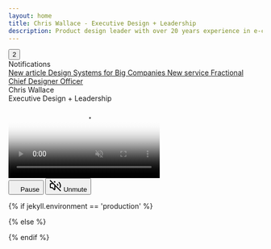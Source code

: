 ```yaml
---
layout: home
title: Chris Wallace - Executive Design + Leadership
description: Product design leader with over 20 years experience in e-commerce, digital publishing, interactive media, and web3. Currently searching for my next long-term role.
---
```


<div class="notifications--button">
  <button id="notifs" class="notifications--button-inner">2</button>
</div>

<div id="notificationsOverlay" class="notifications--overlay hidden"></div>

<div class="notifications hidden opacity-0 -translate-y-2">
  <div class="notifications--notification-title">Notifications</div>
  <a class="notifications--notification-item article" href="/articles/the-design-systems-guide-for-big-companies">
    <span class="notifications--notification-overline">New article</span> 
    <span>Design Systems for Big Companies</span>
  </a>
  <a class="notifications--notification-item portfolio" href="/design-services">
    <span class="notifications--notification-overline">New service</span> 
    <span>Fractional Chief Designer Officer</span>
  </a>
</div>

<div class="content-preloader flex flex-col gap-4">
  <div class="logo-container">
    <div class="gradient-rect"></div>
  </div>
</div>

<div class="flex flex-col md:flex-row h-screen w-screen justify-center md:justify-between items-between md:items-center gap-6 z-0 p-4 lg:p-8">
  <div class="animated-headline">
    <div class="text-container">
      <div class="text-paragraph backwards text-2xl" data-splitting>Chris Wallace</div>
      <div class="text-paragraph forwards text-gray-950 dark:text-white text-4xl" data-splitting>Executive Design + Leadership</div>
    </div>
  </div>
  <div>
    <div class="video-container">
      <video id="backgroundVideo" class="homepage-video" poster="https://ik.imagekit.io/UltraDAO/chriswallace.net/portfolio-poster.png" autoplay muted loop playsinline disablePictureInPicture controlsList="nodownload nofullscreen noremoteplayback">
          <source src="https://ik.imagekit.io/UltraDAO/chriswallace.net/portfolio-video.mp4" type="video/mp4">
          Your browser does not support HTML5 video.
      </video>
      <div class="portfolio__controls invisible">
        <button id="playButton" class="portfolio__play-button" onclick="togglePlay()" aria-label="Pause video">
            <svg id="playIcon" width="12" height="20" viewBox="0 0 16 24" fill="none" xmlns="http://www.w3.org/2000/svg">
                <path d="M0 1C0 0.447716 0.447715 0 1 0H5C5.55228 0 6 0.447715 6 1V23C6 23.5523 5.55228 24 5 24H1C0.447715 24 0 23.5523 0 23V1Z" class="fill-current"/>
                <path d="M10 1C10 0.447716 10.4477 0 11 0H15C15.5523 0 16 0.447715 16 1V23C16 23.5523 15.5523 24 15 24H11C10.4477 24 10 23.5523 10 23V1Z" class="fill-current"/>
            </svg>
            <span id="buttonText" class="sr-only">Pause</span>
        </button>
        <button id="muteButton" class="portfolio__play-button" onclick="toggleMute()" aria-label="Unmute video">
            <svg id="muteIcon" width="24" height="24" viewBox="0 0 24 24" fill="none" stroke="currentColor" stroke-width="2" stroke-linecap="round" stroke-linejoin="round">
                <path d="M16 9a5 5 0 0 1 .95 2.293"/>
                <path d="M19.364 5.636a9 9 0 0 1 1.889 9.96"/>
                <path d="m2 2 20 20"/>
                <path d="m7 7-.587.587A1.4 1.4 0 0 1 5.416 8H3a1 1 0 0 0-1 1v6a1 1 0 0 0 1 1h2.416a1.4 1.4 0 0 1 .997.413l3.383 3.384A.705.705 0 0 0 11 19.298V11"/>
                <path d="M9.828 4.172A.686.686 0 0 1 11 4.657v.686"/>
            </svg>
            <span id="muteText" class="sr-only">Unmute</span>
        </button>
      </div>
    </div>
  </div>
</div>

{% if jekyll.environment == 'production' %}

<script src="/assets/js/portfolioVideo.min.js?v={{ site.version }}" expires="31536000"></script>
<script src="/assets/js/homepage.min.js?v={{ site.version }}" expires="31536000"></script>
<script src="/assets/js/notifications.min.js?v={{ site.version }}" expires="31536000"></script>

{% else %}

<script src="/assets/js/portfolioVideo.js?v={{ site.version }}" expires="31536000"></script>
<script src="/assets/js/homepage.js?v={{ site.version }}" expires="31536000"></script>
<script src="/assets/js/notifications.js?v={{ site.version }}" expires="31536000"></script>

{% endif %}

